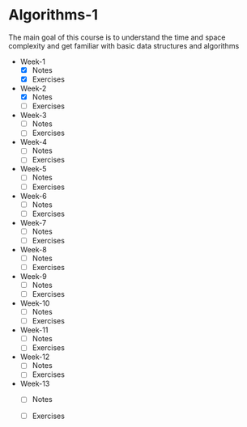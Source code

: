 # Algorithms-1

The main goal of this course is to understand the time and space complexity and get familiar with basic data structures and algorithms

* Week-1
  - [x] Notes
  - [x] Exercises
* Week-2
  - [x] Notes
  - [ ] Exercises
* Week-3
  - [ ] Notes
  - [ ] Exercises
* Week-4
  - [ ] Notes
  - [ ] Exercises
* Week-5
  - [ ] Notes
  - [ ] Exercises
* Week-6
  - [ ] Notes
  - [ ] Exercises
* Week-7
  - [ ] Notes
  - [ ] Exercises
* Week-8
  - [ ] Notes
  - [ ] Exercises
* Week-9
  - [ ] Notes
  - [ ] Exercises
* Week-10
  - [ ] Notes
  - [ ] Exercises
* Week-11
  - [ ] Notes
  - [ ] Exercises
* Week-12
  - [ ] Notes
  - [ ] Exercises
* Week-13
  - [ ] Notes
  - [ ] Exercises

